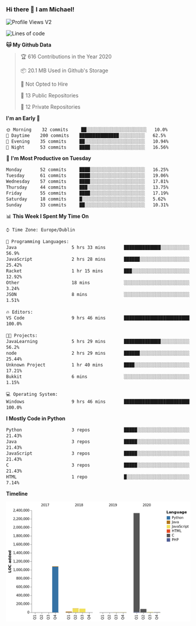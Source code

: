 ### Hi there 👋 I am Michael!

![Profile Views V2](https://komarev.com/ghpvc/?username=AppDevMichael)

<!--START_SECTION:waka-->
![Lines of code](https://img.shields.io/badge/From%20Hello%20World%20I%27ve%20Written-11.8%20million%20lines%20of%20code-blue)

**🐱 My Github Data** 

> 🏆 616 Contributions in the Year 2020
 > 
> 📦 20.1 MB Used in Github's Storage 
 > 
> 🚫 Not Opted to Hire
 > 
> 📜 13 Public Repositories
 > 
> 🔑 12 Private Repositories 

**I'm an Early 🐤** 

```text
🌞 Morning    32 commits     ██░░░░░░░░░░░░░░░░░░░░░░░   10.0% 
🌆 Daytime    200 commits    ███████████████░░░░░░░░░░   62.5% 
🌃 Evening    35 commits     ██░░░░░░░░░░░░░░░░░░░░░░░   10.94% 
🌙 Night      53 commits     ████░░░░░░░░░░░░░░░░░░░░░   16.56%

```
📅 **I'm Most Productive on Tuesday** 

```text
Monday       52 commits     ████░░░░░░░░░░░░░░░░░░░░░   16.25% 
Tuesday      61 commits     ████░░░░░░░░░░░░░░░░░░░░░   19.06% 
Wednesday    57 commits     ████░░░░░░░░░░░░░░░░░░░░░   17.81% 
Thursday     44 commits     ███░░░░░░░░░░░░░░░░░░░░░░   13.75% 
Friday       55 commits     ████░░░░░░░░░░░░░░░░░░░░░   17.19% 
Saturday     18 commits     █░░░░░░░░░░░░░░░░░░░░░░░░   5.62% 
Sunday       33 commits     ██░░░░░░░░░░░░░░░░░░░░░░░   10.31%

```


📊 **This Week I Spent My Time On** 

```text
⌚︎ Time Zone: Europe/Dublin

💬 Programming Languages: 
Java                     5 hrs 33 mins       ██████████████░░░░░░░░░░░   56.9% 
JavaScript               2 hrs 28 mins       ██████░░░░░░░░░░░░░░░░░░░   25.42% 
Racket                   1 hr 15 mins        ███░░░░░░░░░░░░░░░░░░░░░░   12.92% 
Other                    18 mins             ░░░░░░░░░░░░░░░░░░░░░░░░░   3.24% 
JSON                     8 mins              ░░░░░░░░░░░░░░░░░░░░░░░░░   1.51%

🔥 Editors: 
VS Code                  9 hrs 46 mins       █████████████████████████   100.0%

🐱‍💻 Projects: 
JavaLearning             5 hrs 29 mins       ██████████████░░░░░░░░░░░   56.2% 
node                     2 hrs 29 mins       ██████░░░░░░░░░░░░░░░░░░░   25.44% 
Unknown Project          1 hr 40 mins        ████░░░░░░░░░░░░░░░░░░░░░   17.21% 
Bukkit                   6 mins              ░░░░░░░░░░░░░░░░░░░░░░░░░   1.15%

💻 Operating System: 
Windows                  9 hrs 46 mins       █████████████████████████   100.0%

```

**I Mostly Code in Python** 

```text
Python                   3 repos             █████░░░░░░░░░░░░░░░░░░░░   21.43% 
Java                     3 repos             █████░░░░░░░░░░░░░░░░░░░░   21.43% 
JavaScript               3 repos             █████░░░░░░░░░░░░░░░░░░░░   21.43% 
C                        3 repos             █████░░░░░░░░░░░░░░░░░░░░   21.43% 
HTML                     1 repo              █░░░░░░░░░░░░░░░░░░░░░░░░   7.14%

```


**Timeline**

![Chart not found](https://raw.githubusercontent.com/AppDevMichael/AppDevMichael/master/charts/bar_graph.png) 


<!--END_SECTION:waka-->

